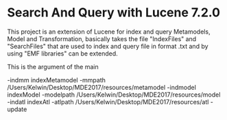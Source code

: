 # Search And Query with Lucene 7.2.0 
This project is an extension of Lucene for index and query Metamodels, Model and Transformation, basically takes the file "IndexFiles" and "SearchFiles" that are used to index and query file in format .txt and by using "EMF libraries" can be extended.

This is the argument of the main

-indmm indexMetamodel -mmpath /Users/Kelwin/Desktop/MDE2017/resources/metamodel -indmodel indexModel -modelpath /Users/Kelwin/Desktop/MDE2017/resources/model -indatl indexAtl -atlpath /Users/Kelwin/Desktop/MDE2017/resources/atl -update
